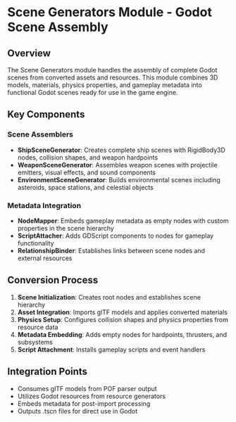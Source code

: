 # Scene Generators Module - Godot Scene Assembly

## Overview
The Scene Generators module handles the assembly of complete Godot scenes from converted assets and resources. This module combines 3D models, materials, physics properties, and gameplay metadata into functional Godot scenes ready for use in the game engine.

## Key Components

### Scene Assemblers
- **ShipSceneGenerator**: Creates complete ship scenes with RigidBody3D nodes, collision shapes, and weapon hardpoints
- **WeaponSceneGenerator**: Assembles weapon scenes with projectile emitters, visual effects, and sound components
- **EnvironmentSceneGenerator**: Builds environmental scenes including asteroids, space stations, and celestial objects

### Metadata Integration
- **NodeMapper**: Embeds gameplay metadata as empty nodes with custom properties in the scene hierarchy
- **ScriptAttacher**: Adds GDScript components to nodes for gameplay functionality
- **RelationshipBinder**: Establishes links between scene nodes and external resources

## Conversion Process
1. **Scene Initialization**: Creates root nodes and establishes scene hierarchy
2. **Asset Integration**: Imports glTF models and applies converted materials
3. **Physics Setup**: Configures collision shapes and physics properties from resource data
4. **Metadata Embedding**: Adds empty nodes for hardpoints, thrusters, and subsystems
5. **Script Attachment**: Installs gameplay scripts and event handlers

## Integration Points
- Consumes glTF models from POF parser output
- Utilizes Godot resources from resource generators
- Embeds metadata for post-import processing
- Outputs .tscn files for direct use in Godot
